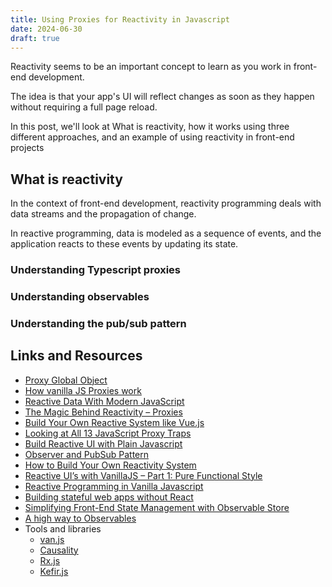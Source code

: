 ```yaml
---
title: Using Proxies for Reactivity in Javascript
date: 2024-06-30
draft: true
---
```


Reactivity seems to be an important concept to learn as you work in front-end development.

The idea is that your app's UI will reflect changes as soon as they happen without requiring a full page reload.

In this post, we'll look at What is reactivity, how it works using three different approaches, and an example of using reactivity in front-end projects

## What is reactivity

In the context of front-end development, reactivity programming deals with data streams and the propagation of change.

In reactive programming, data is modeled as a sequence of events, and the application reacts to these events by updating its state.

### Understanding Typescript proxies

### Understanding observables

### Understanding the pub/sub pattern

## Links and Resources

* [Proxy Global Object](https://developer.mozilla.org/en-US/docs/Web/JavaScript/Reference/Global_Objects/Proxy)
* [How vanilla JS Proxies work](https://gomakethings.com/how-vanilla-js-proxies-work/)
* [Reactive Data With Modern JavaScript](https://infrequently.org/2021/03/reactive-data-modern-js/)
* [The Magic Behind Reactivity &ndash; Proxies](https://ryangjchandler.co.uk/posts/the-magic-behind-reactivity-proxies)
* [Build Your Own Reactive System like Vue.js](https://javascript.plainenglish.io/build-your-own-reactive-system-like-vue-js-33d02ce38bd2)
* [Looking at All 13 JavaScript Proxy Traps](https://www.digitalocean.com/community/tutorials/js-proxy-traps)
* [Build Reactive UI with Plain Javascript](https://varaprasadh.medium.com/build-reactive-ui-with-plain-javascript-180085998756)
* [Observer and PubSub Pattern](https://djaytechdiary.com/observer-and-pubsub-design-pattern)
* [How to Build Your Own Reactivity System](https://hackernoon.com/how-to-build-your-own-reactivity-system-fc48863a1b7c)
* [Reactive UI’s with VanillaJS – Part 1: Pure Functional Style](https://css-tricks.com/reactive-uis-vanillajs-part-1-pure-functional-style/)
* [Reactive Programming in Vanilla Javascript](https://tkssharma.com/programming-reactive-programming-frp/)
* [Building stateful web apps without React](https://blog.logrocket.com/building-stateful-web-apps-without-react/)
* [Simplifying Front-End State Management with Observable Store](https://blog.codewithdan.com/simplifying-front-end-state-management-with-observable-store/)
* [A high way to Observables](https://www.evangelia.me/a-high-way-to-observables/)
* Tools and libraries
  * [van.js](https://vanjs.org/)
  * [Causality](https://github.com/erobwen/causality#readme)
  * [Rx.js](https://rxjs.dev)
  * [Kefir.js](https://kefirjs.github.io/kefir/)

<!--
<https://gomakethings.com/how-to-create-a-state-based-ui-component-with-vanilla-js/>

<https://gomakethings.com/simple-reactive-data-stores-with-vanilla-javascript-and-proxies/>

<https://gomakethings.com/how-to-detect-changes-to-nested-arrays-and-objects-inside-a-proxy/>

<https://www.youtube.com/watch?v=nREQw5uKhkw>
-->

<!--
## Understanding how to add reactivity with Vanilla Javascript

```js
function store (data = {}, name = 'store') {

  /**
   * Emit a custom event
   * @param  {String} type   The event type
   * @param  {*}      detail Any details to pass along with the event
   */
  function emit (type, detail) {

    // Create a new event
    let event = new CustomEvent(type, {
      bubbles: true,
      cancelable: true,
      detail: detail
    });

    // Dispatch the event
    return document.dispatchEvent(event);

  }

  function handler (name, data) {
    return {
      get: function (obj, prop) {
        if (prop === '_isProxy') return true;
        if (['object', 'array'].includes(Object.prototype.toString.call(obj[prop]).slice(8, -1).toLowerCase()) && !obj[prop]._isProxy) {
          obj[prop] = new Proxy(obj[prop], handler(name, data));
        }
        return obj[prop];
      },
      set: function (obj, prop, value) {
        if (obj[prop] === value) return true;
        obj[prop] = value;
        emit(name, data);
        return true;
      },
      deleteProperty: function (obj, prop) {
        delete obj[prop];
        emit(name, data);
        return true;
      }
    };
  }

  return new Proxy(data, handler(name, data));

}

// The element to inject our UI into
let app = document.querySelector('#app');

// Create reactive data store
let wizards = store(['Gandalf', 'Merlin'], 'wizards');

// The template
function template (props) {
  return `
    <ul>
      ${props.map(function (wizard) {
        return `<li>${wizard}</li>`;
      }).join('')}
    </ul>`;
}

// Render the UI
app.innerHTML = template(wizards);

// Reactively update the UI
document.addEventListener('wizards', function (event) {
  app.innerHTML = template(event.detail);
});

// This will automatically update the UI
setTimeout(function () {
  wizards.push('Ursula');
}, 3000);
```
-->

